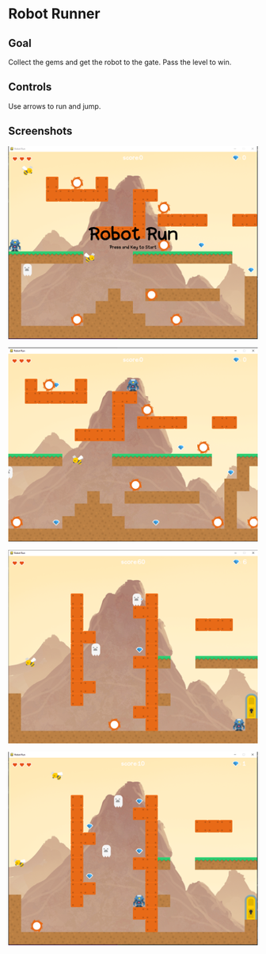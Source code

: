 # Robot Runner
## Goal

Collect the gems and get the robot to the gate. Pass the level to win.

## Controls
Use arrows to run and jump.



## Screenshots

![robot run](https://raw.githubusercontent.com/Aravlaksh/robot-run/main/Screenshots/robot%20run.PNG)

![robot run2](https://raw.githubusercontent.com/Aravlaksh/robot-run/main/Screenshots/robot%20run2.PNG)

![robot run3](https://raw.githubusercontent.com/Aravlaksh/robot-run/main/Screenshots/robot%20run3.PNG)

![robot run4](https://raw.githubusercontent.com/Aravlaksh/robot-run/main/Screenshots/robot%20run4.PNG)
